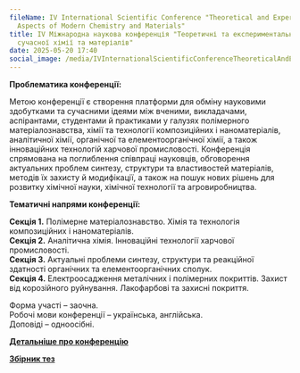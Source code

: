 ```yaml
---
fileName: IV International Scientific Conference "Theoretical and Experimental
  Aspects of Modern Chemistry and Materials"
title: ІV Міжнародна наукова конференція "Теоретичні та експериментальні аспекти
  сучасної хімії та матеріалів"
date: 2025-05-20 17:40
social_image: /media/IVInternationalScientificConferenceTheoreticalAndExperimental.png
---
```

**Проблематика конференції:**

Метою конференції є створення платформи для обміну науковими здобутками та сучасними ідеями між вченими, викладачами, аспірантами, студентами й практиками у галузях полімерного матеріалознавства, хімії та технології композиційних і наноматеріалів, аналітичної хімії, органічної та елементоорганічної хімії, а також інноваційних технологій харчової промисловості. Конференція спрямована на поглиблення співпраці науковців, обговорення актуальних проблем синтезу, структури та властивостей матеріалів, методів їх захисту й модифікації, а також на пошук нових рішень для розвитку хімічної науки, хімічної технології та агровиробництва.

**Тематичні напрями конференції:**

**Секція 1.** Полімерне матеріалознавство. Хімія та технологія композиційних і наноматеріалів.\
**Секція 2.** Аналітична хімія. Інноваційні технології харчової промисловості.\
**Секція 3.** Актуальні проблеми синтезу, структури та реакційної здатності органічних та елементоорганічних сполук.**\
Секція 4.** Електроосадження металічних і полімерних покриттів. Захист від корозійного руйнування. Лакофарбові та захисні покриття.

Форма участі – заочна.\
Робочі мови конференції – українська, англійська.\
Доповіді – одноосібні.

**[Детальніше про конференцію](http://kht.dsau.dp.ua/images/img/konferencii/informaci_him2025.pdf)**

**[Збірник тез](http://kht.dsau.dp.ua/images/img/konferencii/Zbirnyk_khim2025.pdf)**